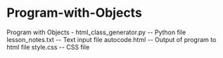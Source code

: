 # Program-with-Objects
Program with Objects - 
 html_class_generator.py -- Python file
 lesson_notes.txt -- Text input file
 autocode.html -- Output of program to html file 
 style.css -- CSS file
